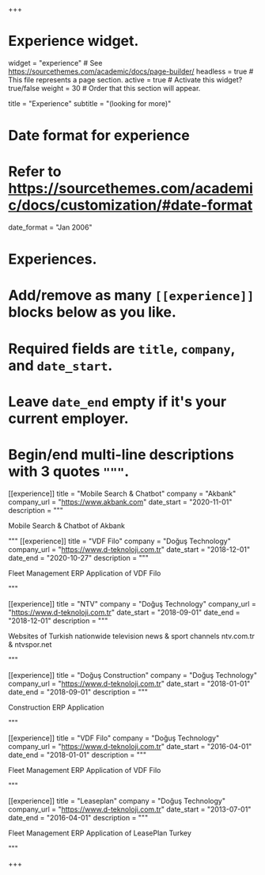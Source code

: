 +++
# Experience widget.
widget = "experience"  # See https://sourcethemes.com/academic/docs/page-builder/
headless = true  # This file represents a page section.
active = true  # Activate this widget? true/false
weight = 30  # Order that this section will appear.

title = "Experience"
subtitle = "(looking for more)"

# Date format for experience
#   Refer to https://sourcethemes.com/academic/docs/customization/#date-format
date_format = "Jan 2006"

# Experiences.
#   Add/remove as many `[[experience]]` blocks below as you like.
#   Required fields are `title`, `company`, and `date_start`.
#   Leave `date_end` empty if it's your current employer.
#   Begin/end multi-line descriptions with 3 quotes `"""`.
[[experience]]
  title = "Mobile Search & Chatbot"
  company = "Akbank"
  company_url = "https://www.akbank.com"
  date_start = "2020-11-01"
  description = """

  Mobile Search & Chatbot of Akbank

  """
[[experience]]
  title = "VDF Filo"
  company = "Doğuş Technology"
  company_url = "https://www.d-teknoloji.com.tr"
  date_start = "2018-12-01"
  date_end = "2020-10-27"
  description = """

  Fleet Management ERP Application of VDF Filo

  """

[[experience]]
  title = "NTV"
  company = "Doğuş Technology"
  company_url = "https://www.d-teknoloji.com.tr"
  date_start = "2018-09-01"
  date_end = "2018-12-01"
  description = """

  Websites of Turkish nationwide television news & sport channels ntv.com.tr & ntvspor.net

  """

[[experience]]
  title = "Doğuş Construction"
  company = "Doğuş Technology"
  company_url = "https://www.d-teknoloji.com.tr"
  date_start = "2018-01-01"
  date_end = "2018-09-01"
  description = """

  Construction ERP Application

  """

[[experience]]
  title = "VDF Filo"
  company = "Doğuş Technology"
  company_url = "https://www.d-teknoloji.com.tr"
  date_start = "2016-04-01"
  date_end = "2018-01-01"
  description = """

  Fleet Management ERP Application of VDF Filo

  """

[[experience]]
  title = "Leaseplan"
  company = "Doğuş Technology"
  company_url = "https://www.d-teknoloji.com.tr"
  date_start = "2013-07-01"
  date_end = "2016-04-01"
  description = """

  Fleet Management ERP Application of LeasePlan Turkey

  """

+++
